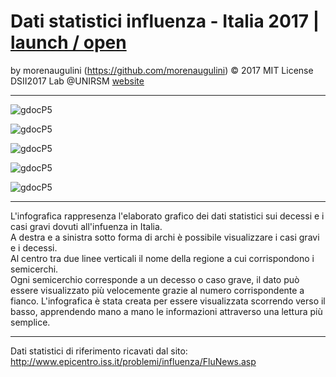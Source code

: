 # Dati statistici influenza - Italia 2017 | [launch / open](http://dsii-2017-unirsm.github.io/morenaugulini/Flu/Versione2)

by morenaugulini (https://github.com/morenaugulini) © 2017 MIT License  
DSII2017 Lab @UNIRSM [website](http://dsii-2017-unirsm.github.io)

----

![gdocP5](http://i.imgur.com/HmfLxaq.png)

![gdocP5](http://i.imgur.com/V33oaJM.png)

![gdocP5](http://i.imgur.com/Pkj7btz.png)

![gdocP5](http://i.imgur.com/3x3wnZo.png)

![gdocP5](http://i.imgur.com/uQfsB4K.png)

----

L'infografica rappresenza l'elaborato grafico dei dati statistici sui decessi e i casi gravi dovuti all'infuenza in Italia.  
A destra e a sinistra sotto forma di archi è possibile visualizzare i casi gravi e i decessi.    
Al centro tra due linee verticali il nome della regione a cui corrispondono i semicerchi.     
Ogni semicerchio corresponde a un decesso o caso grave, 
il dato può essere visualizzato più velocemente grazie al numero corrispondente a fianco.
L'infografica è stata creata per essere visualizzata scorrendo verso il basso,
apprendendo mano a mano le informazioni attraverso una lettura più semplice.

***

Dati statistici di riferimento ricavati dal sito: http://www.epicentro.iss.it/problemi/influenza/FluNews.asp
